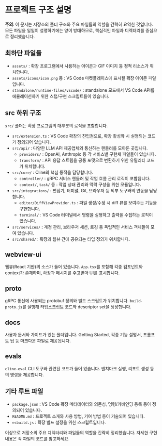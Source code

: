 # 프로젝트 구조 설명

**주의**: 이 문서는 저장소의 폴더 구조와 주요 파일들의 역할을 간략히 요약한 것입니다. 모든 파일을 일일이 설명하기에는 양이 방대하므로, 핵심적인 파일과 디렉터리를 중심으로 정리했습니다.

## 최하단 파일들
- `assets/` : 확장 프로그램에서 사용하는 아이콘과 GIF 이미지 등 정적 리소스가 위치합니다.
- `assets/icons/icon.png` 등 : VS Code 마켓플레이스에 표시될 확장 아이콘 파일입니다.
- `standalone/runtime-files/vscode/` : standalone 모드에서 VS Code API를 에뮬레이션하기 위한 스텁/구현 스크립트들이 있습니다.

## src 하위 구조
`src/` 폴더는 확장 프로그램의 대부분의 로직을 포함합니다.

- `src/extension.ts` : VS Code 확장의 진입점으로, 확장 활성화 시 실행되는 코드가 정의되어 있습니다.
- `src/api/` : 다양한 LLM API 제공업체와 통신하는 핸들러를 모아둔 곳입니다.
    - `providers/` : OpenAI, Anthropic 등 각 서비스별 구현체 파일들이 있습니다.
    - `transform/` : API 응답 스트림을 공통 포맷으로 변환하기 위한 유틸리티 코드가 위치합니다.
- `src/core/` : Cline의 핵심 동작을 담당합니다.
    - `controller/` : gRPC 서비스 핸들러 및 작업 흐름 관리 로직이 포함됩니다.
    - `context/`, `task/` 등 : 작업 상태 관리와 맥락 구성을 위한 모듈입니다.
- `src/integrations/` : 편집기, 터미널, Git, 브라우저 등 외부 도구와의 연동을 담당합니다.
    - `editor/DiffViewProvider.ts` : 파일 생성/수정 시 diff 뷰를 보여주는 기능을 구현합니다.
    - `terminal/` : VS Code 터미널에서 명령을 실행하고 출력을 수집하는 로직이 있습니다.
- `src/services/` : 계정 관리, 브라우저 세션, 로깅 등 독립적인 서비스 객체들이 모여 있습니다.
- `src/shared/` : 확장과 웹뷰 간에 공유되는 타입 정의가 위치합니다.

## webview-ui
웹뷰(React 기반)의 소스가 들어 있습니다. `App.tsx`를 포함해 각종 컴포넌트와 context가 존재하며, 확장과 메시지를 주고받아 UI를 표시합니다.

## proto
gRPC 통신에 사용되는 protobuf 정의와 빌드 스크립트가 위치합니다. `build-proto.js`를 실행해 타입스크립트 코드와 descriptor set을 생성합니다.

## docs
사용자 문서와 가이드가 있는 폴더입니다. Getting Started, 각종 기능 설명서, 프롬프트 팁 등 마크다운 파일로 제공됩니다.

## evals
`cline-eval` CLI 도구와 관련된 코드가 들어 있습니다. 벤치마크 실행, 리포트 생성 등의 명령을 제공합니다.

## 기타 루트 파일
- `package.json` : VS Code 확장 메타데이터와 의존성, 명령/키바인딩 등록 등이 정의되어 있습니다.
- `README.md` : 프로젝트 소개와 사용 방법, 기여 방법 등이 기술되어 있습니다.
- `esbuild.js` : 확장 빌드 설정을 위한 스크립트입니다.

이상으로 저장소의 주요 디렉터리와 파일들의 역할을 간략히 정리했습니다. 자세한 구현 내용은 각 파일의 코드를 참고하세요.
